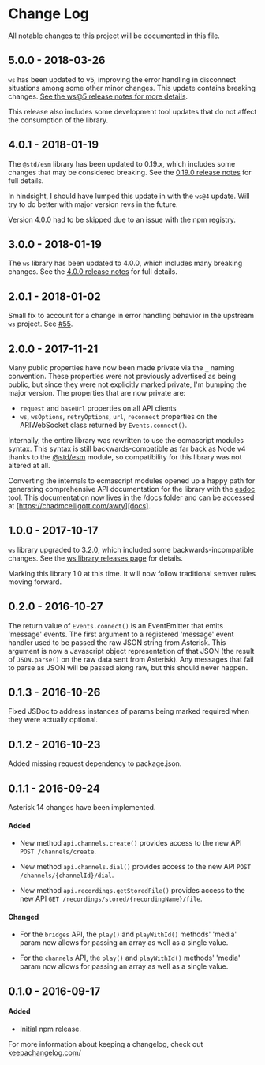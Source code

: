 # Change Log

All notable changes to this project will be documented in this file.

## 5.0.0 - 2018-03-26

`ws` has been updated to v5, improving the error handling in disconnect situations
among some other minor changes. This update contains breaking changes. [See the ws@5
release notes for more details](https://github.com/websockets/ws/releases/tag/5.0.0).

This release also includes some development tool updates that do not affect the
consumption of the library. 

## 4.0.1 - 2018-01-19

The `@std/esm` library has been updated to 0.19.x, which includes some changes
that may be considered breaking. See the
[0.19.0 release notes](https://github.com/standard-things/esm/releases/tag/0.19.0)
for full details.

In hindsight, I should have lumped this update in with the `ws@4` update. Will
try to do better with major version revs in the future.

Version 4.0.0 had to be skipped due to an issue with the npm registry.

## 3.0.0 - 2018-01-19

The `ws` library has been updated to 4.0.0, which includes many breaking changes.
See the [4.0.0 release notes](https://github.com/websockets/ws/releases/tag/4.0.0)
for full details.

## 2.0.1 - 2018-01-02

Small fix to account for a change in error handling behavior in the upstream `ws`
project. See [\#55](https://github.com/chadxz/awry/pull/55).

## 2.0.0 - 2017-11-21

Many public properties have now been made private via the `_` naming convention.
These properties were not previously advertised as being public, but since they
were not explicitly marked private, I'm bumping the major version. The properties
that are now private are:

- `request` and `baseUrl` properties on all API clients
- `ws`, `wsOptions`, `retryOptions`, `url`, `reconnect` properties on the
ARIWebSocket class returned by `Events.connect()`.

Internally, the entire library was rewritten to use the ecmascript modules syntax.
This syntax is still backwards-compatible as far back as Node v4 thanks to the
[@std/esm][] module, so compatibility for this library was not altered at all.

Converting the internals to ecmascript modules opened up a happy path for
generating comprehensive API documentation for the library with the [esdoc][]
tool. This documentation now lives in the /docs folder and can be accessed at
[https://chadmcelligott.com/awry][docs].

[@std/esm]: https://github.com/standard-things/esm
[esdoc]: https://github.com/esdoc/esdoc
[docs]: https://chadmcelligott.com/awry

## 1.0.0 - 2017-10-17

`ws` library upgraded to 3.2.0, which included some backwards-incompatible
changes. See the [ws library releases page](https://github.com/websockets/ws/releases)
for details.

Marking this library 1.0 at this time. It will now follow traditional semver
rules moving forward.

## 0.2.0 - 2016-10-27

The return value of `Events.connect()` is an EventEmitter that emits
'message' events. The first argument to a registered 'message'
event handler used to be passed the raw JSON string from Asterisk.
This argument is now a Javascript object representation of that JSON
(the result of `JSON.parse()` on the raw data sent from Asterisk).
Any messages that fail to parse as JSON will be passed along raw, but
this should never happen.

## 0.1.3 - 2016-10-26

Fixed JSDoc to address instances of params being marked required when
they were actually optional.

## 0.1.2 - 2016-10-23

Added missing request dependency to package.json.

## 0.1.1 - 2016-09-24

Asterisk 14 changes have been implemented.

#### Added

- New method `api.channels.create()` provides access to the new API
`POST /channels/create`.

- New method `api.channels.dial()` provides access to the new API
`POST /channels/{channelId}/dial`.

- New method `api.recordings.getStoredFile()` provides access to the new API
`GET /recordings/stored/{recordingName}/file`.

#### Changed

- For the `bridges` API, the `play()` and `playWithId()` methods' 'media' param
now allows for passing an array as well as a single value.

- For the `channels` API, the `play()` and `playWithId()` methods' 'media'
param now allows for passing an array as well as a single value.

## 0.1.0 - 2016-09-17

#### Added

- Initial npm release.


For more information about keeping a changelog, check out
[keepachangelog.com/](http://keepachangelog.com/)
